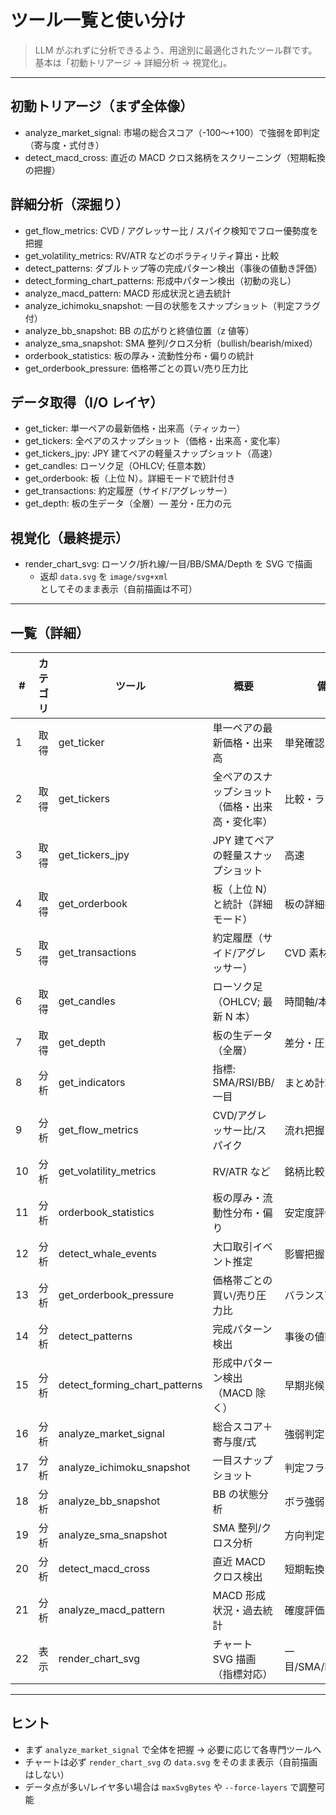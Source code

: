 # ツール一覧と使い分け

> LLM がぶれずに分析できるよう、用途別に最適化されたツール群です。基本は「初動トリアージ → 詳細分析 → 視覚化」。

---

## 初動トリアージ（まず全体像）
- analyze_market_signal: 市場の総合スコア（-100〜+100）で強弱を即判定（寄与度・式付き）
- detect_macd_cross: 直近の MACD クロス銘柄をスクリーニング（短期転換の把握）

## 詳細分析（深掘り）
- get_flow_metrics: CVD / アグレッサー比 / スパイク検知でフロー優勢度を把握
- get_volatility_metrics: RV/ATR などのボラティリティ算出・比較
- detect_patterns: ダブルトップ等の完成パターン検出（事後の値動き評価）
- detect_forming_chart_patterns: 形成中パターン検出（初動の兆し）
- analyze_macd_pattern: MACD 形成状況と過去統計
- analyze_ichimoku_snapshot: 一目の状態をスナップショット（判定フラグ付）
- analyze_bb_snapshot: BB の広がりと終値位置（z 値等）
- analyze_sma_snapshot: SMA 整列/クロス分析（bullish/bearish/mixed）
- orderbook_statistics: 板の厚み・流動性分布・偏りの統計
- get_orderbook_pressure: 価格帯ごとの買い/売り圧力比

## データ取得（I/O レイヤ）
- get_ticker: 単一ペアの最新価格・出来高（ティッカー）
- get_tickers: 全ペアのスナップショット（価格・出来高・変化率）
- get_tickers_jpy: JPY 建てペアの軽量スナップショット（高速）
- get_candles: ローソク足（OHLCV; 任意本数）
- get_orderbook: 板（上位 N）。詳細モードで統計付き
- get_transactions: 約定履歴（サイド/アグレッサー）
- get_depth: 板の生データ（全層）— 差分・圧力の元

## 視覚化（最終提示）
- render_chart_svg: ローソク/折れ線/一目/BB/SMA/Depth を SVG で描画
  - 返却 `data.svg` を `image/svg+xml` としてそのまま表示（自前描画は不可）

---

## 一覧（詳細）

| # | カテゴリ | ツール | 概要 | 備考 |
|---|---|---|---|---|
| 1 | 取得 | get_ticker | 単一ペアの最新価格・出来高 | 単発確認 |
| 2 | 取得 | get_tickers | 全ペアのスナップショット（価格・出来高・変化率） | 比較・ランキング |
| 3 | 取得 | get_tickers_jpy | JPY 建てペアの軽量スナップショット | 高速 |
| 4 | 取得 | get_orderbook | 板（上位 N）と統計（詳細モード） | 板の詳細把握 |
| 5 | 取得 | get_transactions | 約定履歴（サイド/アグレッサー） | CVD 素材 |
| 6 | 取得 | get_candles | ローソク足（OHLCV; 最新 N 本） | 時間軸/本数指定 |
| 7 | 取得 | get_depth | 板の生データ（全層） | 差分・圧力の元 |
| 8 | 分析 | get_indicators | 指標: SMA/RSI/BB/一目 | まとめ計算 |
| 9 | 分析 | get_flow_metrics | CVD/アグレッサー比/スパイク | 流れ把握 |
| 10 | 分析 | get_volatility_metrics | RV/ATR など | 銘柄比較 |
| 11 | 分析 | orderbook_statistics | 板の厚み・流動性分布・偏り | 安定度評価 |
| 12 | 分析 | detect_whale_events | 大口取引イベント推定 | 影響把握 |
| 13 | 分析 | get_orderbook_pressure | 価格帯ごとの買い/売り圧力比 | バランス可視化 |
| 14 | 分析 | detect_patterns | 完成パターン検出 | 事後の値動き把握 |
| 15 | 分析 | detect_forming_chart_patterns | 形成中パターン検出（MACD 除く） | 早期兆候 |
| 16 | 分析 | analyze_market_signal | 総合スコア＋寄与度/式 | 強弱判定 |
| 17 | 分析 | analyze_ichimoku_snapshot | 一目スナップショット | 判定フラグ |
| 18 | 分析 | analyze_bb_snapshot | BB の状態分析 | ボラ強弱 |
| 19 | 分析 | analyze_sma_snapshot | SMA 整列/クロス分析 | 方向判定 |
| 20 | 分析 | detect_macd_cross | 直近 MACD クロス検出 | 短期転換 |
| 21 | 分析 | analyze_macd_pattern | MACD 形成状況・過去統計 | 確度評価 |
| 22 | 表示 | render_chart_svg | チャート SVG 描画（指標対応） | 一目/SMA/BB/Depth |

---

## ヒント
- まず `analyze_market_signal` で全体を把握 → 必要に応じて各専門ツールへ
- チャートは必ず `render_chart_svg` の `data.svg` をそのまま表示（自前描画はしない）
- データ点が多い/レイヤ多い場合は `maxSvgBytes` や `--force-layers` で調整可能
